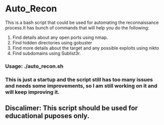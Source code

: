# Auto_Recon
This is a bash script that could be used for automating the reconnaissance process.It has bunch of commands that will help you do the following:
  1) Find details about any open ports using nmap.
  2) Find hidden directories using gobuster 
  3) Find more details about the target and any possible exploits using nikto
  4) Find subdomains using Sublist3r.
### Usage:  ./auto_recon.sh <target>
### This is just a startup and the script still has too many issues and needs some improvements, so I am still working on it and will keep improving it. 
## Discalimer: This script should be used for educational puposes only.
